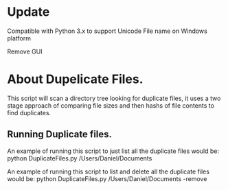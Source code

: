 # Update

Compatible with Python 3.x to support Unicode File name on Windows platform

Remove GUI

# About Dupelicate Files.
This script will scan a directory tree looking for duplicate files, it uses a two stage approach of comparing file sizes and then hashs of file contents to find duplicates.

## Running Duplicate files.
An example of running this script to just list all the duplicate files would be:
    python DuplicateFiles.py /Users/Daniel/Documents
    
An example of running this script to list and delete all the duplicate files would be:
        python DuplicateFiles.py /Users/Daniel/Documents -remove
